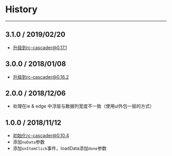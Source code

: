 # History

---

## 3.1.0 / 2019/02/20

- 升级到rc-cascader@0.17.1

## 3.0.0 / 2018/01/08

- 升级到rc-cascader@0.16.2

## 2.0.0 / 2018/12/06

- 处理在ie & edge 中浮层与数据列宽度不一致（使用ul外包一层的方式）


## 1.0.0 / 2018/11/12

- 初始化rc-cascader@0.10.4
- 添加`noData`参数
- 添加`onItemClick`事件，loadData添加`done`参数
